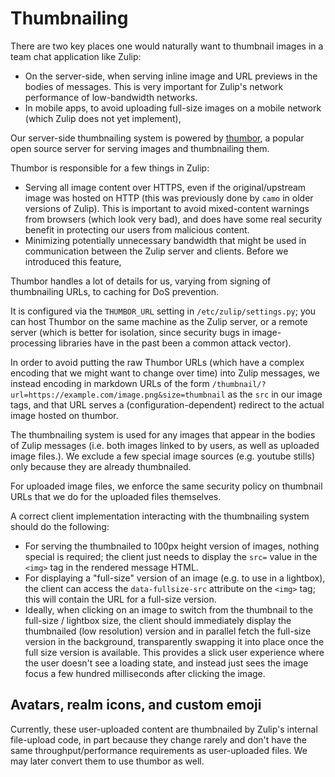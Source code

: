 # Thumbnailing

There are two key places one would naturally want to thumbnail images
in a team chat application like Zulip:

* On the server-side, when serving inline image and URL previews in
  the bodies of messages.  This is very important for Zulip's network
  performance of low-bandwidth networks.
* In mobile apps, to avoid uploading full-size images on a mobile
  network (which Zulip does not yet implement),

Our server-side thumbnailing system is powered by [thumbor][], a
popular open source server for serving images and thumbnailing them.

Thumbor is responsible for a few things in Zulip:

* Serving all image content over HTTPS, even if the original/upstream
  image was hosted on HTTP (this was previously done by `camo` in
  older versions of Zulip).  This is important to avoid mixed-content
  warnings from browsers (which look very bad), and does have some
  real security benefit in protecting our users from malicious
  content.
* Minimizing potentially unnecessary bandwidth that might be used in
  communication between the Zulip server and clients.  Before we
  introduced this feature,

Thumbor handles a lot of details for us, varying from signing of
thumbnailing URLs, to caching for DoS prevention.

It is configured via the `THUMBOR_URL` setting in
`/etc/zulip/settings.py`; you can host Thumbor on the same machine as
the Zulip server, or a remote server (which is better for isolation,
since security bugs in image-processing libraries have in the past
been a common attack vector).

In order to avoid putting the raw Thumbor URLs (which have a complex
encoding that we might want to change over time) into Zulip messages,
we instead encoding in markdown URLs of the form
`/thumbnail/?url=https://example.com/image.png&size=thumbnail` as the
`src` in our image tags, and that URL serves a
(configuration-dependent) redirect to the actual image hosted on
thumbor.

The thumbnailing system is used for any images that appear in the
bodies of Zulip messages (i.e. both images linked to by users, as well
as uploaded image files.).  We exclude a few special image sources
(e.g. youtube stills) only because they are already thumbnailed.

For uploaded image files, we enforce the same security policy on
thumbnail URLs that we do for the uploaded files themselves.

A correct client implementation interacting with the thumbnailing
system should do the following:

* For serving the thumbnailed to 100px height version of images,
  nothing special is required; the client just needs to display the
  `src=` value in the `<img>` tag in the rendered message HTML.
* For displaying a "full-size" version of an image (e.g. to use in a
  lightbox), the client can access the `data-fullsize-src` attribute
  on the `<img>` tag; this will contain the URL for a full-size
  version.
* Ideally, when clicking on an image to switch from the thumbnail to
  the full-size / lightbox size, the client should immediately display
  the thumbnailed (low resolution) version and in parallel fetch the
  full-size version in the background, transparently swapping it into
  place once the full size version is available.  This provides a
  slick user experience where the user doesn't see a loading state,
  and instead just sees the image focus a few hundred milliseconds
  after clicking the image.


## Avatars, realm icons, and custom emoji

Currently, these user-uploaded content are thumbnailed by Zulip's
internal file-upload code, in part because they change rarely and
don't have the same throughput/performance requirements as
user-uploaded files.  We may later convert them to use thumbor as
well.

[thumbor]: https://github.com/thumbor/thumbor
